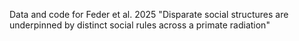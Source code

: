 Data and code for Feder et al. 2025 "Disparate social structures are underpinned by distinct social rules across a primate radiation"
